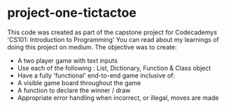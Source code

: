 # project-one-tictactoe
This code was created as part of the capstone project for Codecademys 'CS101: Introduction to Programming'
You can read about my learnings of doing this project on medium.
The objective was to create: 
- A two player game with text inputs 
- Use each of the following : List, Dictionary,  Function & Class object
- Have a fully 'functional' end-to-end game inclusive of:
- A visible game board throughout the game 
- A function to declare the winner / draw 
- Appropriate error handling when incorrect, or illegal, moves are made
